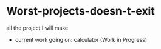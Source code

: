# Worst-projects-doesn-t-exit
all the project I will make 
- current work going on: calculator (Work in Progress)

